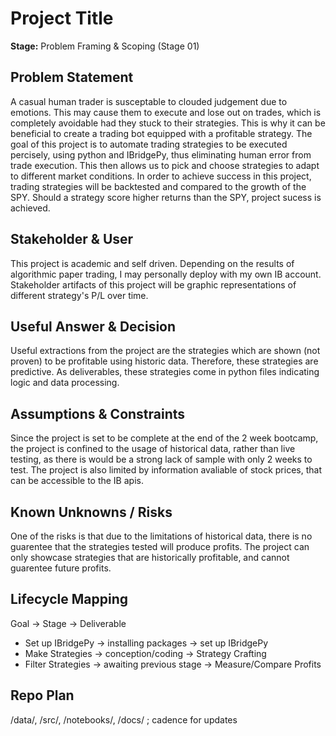 # Project Title
**Stage:** Problem Framing & Scoping (Stage 01)
## Problem Statement
A casual human trader is susceptable to clouded judgement due to emotions. This may cause them to execute and lose out on trades, which is completely avoidable had they stuck to their strategies. This is why it can be beneficial to create a trading bot equipped with a profitable strategy. 
The goal of this project is to automate trading strategies to be executed percisely, using python and IBridgePy, thus eliminating human error from trade execution. This then allows us to pick and choose strategies to adapt to different market conditions.
In order to achieve success in this project, trading strategies will be backtested and compared to the growth of the SPY. Should a strategy score higher returns than the SPY, project sucess is achieved.
## Stakeholder & User
This project is academic and self driven. Depending on the results of algorithmic paper trading, I may personally deploy with my own IB account.
Stakeholder artifacts of this project will be graphic representations of different strategy's P/L over time.
## Useful Answer & Decision
Useful extractions from the project are the strategies which are shown (not proven) to be profitable using historic data. Therefore, these strategies are predictive. As deliverables, these strategies come in python files indicating logic and data processing.
## Assumptions & Constraints
Since the project is set to be complete at the end of the 2 week bootcamp, the project is confined to the usage of historical data, rather than live testing, as there is would be a strong lack of sample with only 2 weeks to test.
The project is also limited by information avaliable of stock prices, that can be accessible to the IB apis.
## Known Unknowns / Risks
One of the risks is that due to the limitations of historical data, there is no guarentee that the strategies tested will produce profits. The project can only showcase strategies that are historically profitable, and cannot guarentee future profits.
## Lifecycle Mapping
Goal → Stage → Deliverable
- Set up IBridgePy → installing packages → set up IBridgePy
- Make Strategies → conception/coding → Strategy Crafting
- Filter Strategies → awaiting previous stage → Measure/Compare Profits
## Repo Plan
/data/, /src/, /notebooks/, /docs/ ; cadence for updates